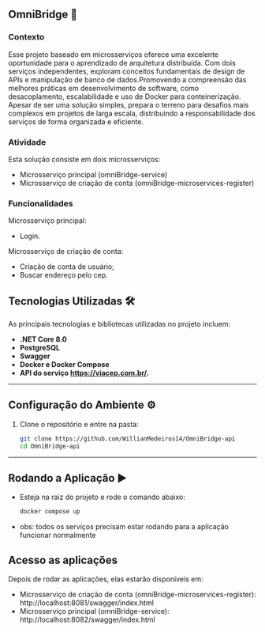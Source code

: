 ## OmniBridge 🚀

### Contexto

Esse projeto baseado em microsserviços oferece uma excelente oportunidade para o aprendizado de arquitetura distribuída. Com dois serviços independentes, exploram conceitos fundamentais de design de APIs e manipulação de banco de dados.Promovendo a compreensão das melhores práticas em desenvolvimento de software, como desacoplamento, escalabilidade e uso de Docker para conteinerização. Apesar de ser uma solução simples, prepara o terreno para desafios mais complexos em projetos de larga escala, distribuindo a responsabilidade dos serviços de forma organizada e eficiente.

### Atividade

Esta solução consiste em dois microsserviços:

- Microsserviço principal (omniBridge-service)
- Microsserviço de criação de conta (omniBridge-microservices-register)

### Funcionalidades

Microsserviço principal:

- Login.

Microsserviço de criação de conta:

- Criação de conta de usuário;
- Buscar endereço pelo cep.

## Tecnologias Utilizadas 🛠️

As principais tecnologias e bibliotecas utilizadas no projeto incluem:

- **.NET Core 8.0**
- **PostgreSQL**
- **Swagger**
- **Docker e Docker Compose**
- **API do serviço https://viacep.com.br/.**

---

## Configuração do Ambiente ⚙️

1. Clone o repositório e entre na pasta:

   ```bash
   git clone https://github.com/WillianMedeiros14/OmniBridge-api
   cd OmniBridge-api
   ```

---

## Rodando a Aplicação ▶️

- Esteja na raiz do projeto e rode o comando abaixo:

  ```bash
  docker compose up
  ```

- obs: todos os serviços precisam estar rodando para a aplicação funcionar normalmente

## Acesso as aplicações

Depois de rodar as aplicações, elas estarão disponíveis em:

- Microsserviço de criação de conta (omniBridge-microservices-register): http://localhost:8081/swagger/index.html
- Microsserviço principal (omniBridge-service): http://localhost:8082/swagger/index.html

